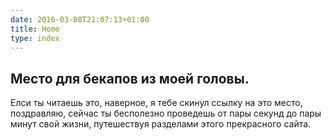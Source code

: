 ```yaml
---
date: 2016-03-08T21:07:13+01:00
title: Home
type: index
---
```


## Место для бекапов из моей головы.

Елси ты читаешь это, наверное, я тебе скинул ссылку на это место, поздравляю, сейчас ты бесполезно проведешь от пары секунд до пары минут свой жизни, путешествуя разделами этого прекрасного сайта. 